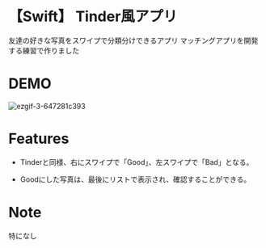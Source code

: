 # 【Swift】 Tinder風アプリ

友達の好きな写真をスワイプで分類分けできるアプリ
マッチングアプリを開発する練習で作りました

# DEMO

![ezgif-3-647281c393](https://user-images.githubusercontent.com/74311952/205293771-950c806e-e086-4789-8d16-7f5b948e40da.gif)

# Features

* Tinderと同様、右にスワイプで「Good」、左スワイプで「Bad」となる。

* Goodにした写真は、最後にリストで表示され、確認することができる。

# Note

特になし
